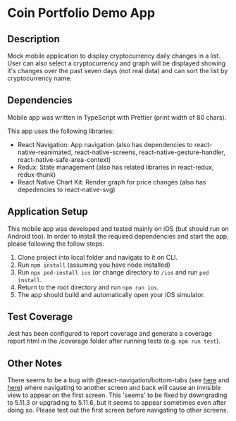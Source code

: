 # Coin Portfolio Demo App

## Description
Mock mobile application to display cryptocurrency daily changes in a list.  User can also select a cryptocurrency and graph will be displayed showing it's changes over the past seven days (not real data) and can sort the list by cryptocurrency name.

## Dependencies
Mobile app was written in TypeScript with Prettier (print width of 80 chars).

This app uses the following libraries:
- React Navigation: App navigation (also has dependencies to react-native-reanimated, react-native-screens, react-native-gesture-handler, react-native-safe-area-context)
- Redux: State management (also has related libraries in react-redux, redux-thunk)
- React Native Chart Kit: Render graph for price changes (also has depedencies to react-native-svg)

## Application Setup
This mobile app was developed and tested mainly on iOS (but should run on Android too).  In order to install the required dependencies and start the app, please following the follow steps:
1. Clone project into local folder and navigate to it on CLI.
2. Run `npm install` (assuming you have node installed)
3. Run `npx pod-install ios` (or change directory to `/ios` and run `pod install`.
4. Return to the root directory and run `npm run ios`.
5. The app should build and automatically open your iOS simulator.

## Test Coverage
Jest has been configured to report coverage and generate a coverage report html in the /coverage folder after running tests (e.g. `npm run test`).

## Other Notes
There seems to be a bug with @react-navigation/bottom-tabs (see [here](https://github.com/react-navigation/react-navigation/issues/9242) and [here](https://github.com/react-navigation/react-navigation/issues/9242)) where navigating to another screen and back will cause an invisible view to appear on the first screen.  This 'seems' to be fixed by downgrading to 5.11.3 or upgrading to 5.11.6, but it seems to appear sometimes even after doing so.  Please test out the first screen before navigating to other screens.